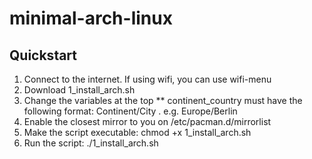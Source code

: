 # minimal-arch-linux

## Quickstart
1. Connect to the internet. If using wifi, you can use wifi-menu
2. Download 1_install_arch.sh
3. Change the variables at the top
** continent_country must have the following format: Continent/City . e.g. Europe/Berlin
4. Enable the closest mirror to you on /etc/pacman.d/mirrorlist
5. Make the script executable: chmod +x 1_install_arch.sh
6. Run the script: ./1_install_arch.sh